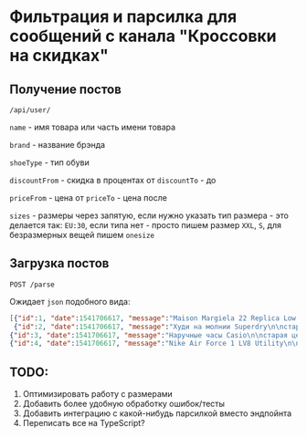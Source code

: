 # Фильтрация и парсилка для сообщений с канала "Кроссовки на скидках"

## Получение постов

`/api/user/`

`name` - имя товара или часть имени товара

`brand` - название брэнда

`shoeType` - тип обуви

`discountFrom` - скидка в процентах от
`discountTo` - до

`priceFrom` - цена от
`priceTo` - цена после

`sizes` - размеры через запятую, если нужно указать тип размера - это делается так: `EU:30`, если типа нет - просто пишем размер `XXL`, `S`, для безразмерных вещей пишем `onesize`

## Загрузка постов

`POST /parse`

Ожидает `json` подобного вида:

```json
[{"id":1, "date":1541706617, "message":"Maison Margiela 22 Replica Low Reflective\n\nстарая цена: 29500 yoox.com\nновая цена: 11700 (FSMCYOOX; -25% автоматически в корзине) http://fas.st/m60Ndf\n\nразмеры: EU 39, 40, 41, 42, 43"},
 {"id":2, "date":1541706617, "message":"Худи на молнии Superdry\n\nстарая цена: 7390 asos.com\nновая цена: 1953 (промо: HURRY30) http://fas.st/PNsXx\n\nразмеры: #S #L #XL #XXL"},
{"id":3, "date":1541706617, "message":"Наручные часы Casio\n\nстарая цена: 1290 asos.com\nновая цена: 903 (HURRY30) http://fas.st/fFxWX\n\nразмеры: #One size"},
{"id":4, "date":1541706617, "message":"Nike Air Force 1 LV8 Utility\n\nстарая цена: 8290 asos.com\nновая цена: 5803 (промо: HURRY30) http://fas.st/sB8LO\n\nразмеры: EU 42,5-43, 44-46, 47,5-48"}]
```

## TODO:

1. Оптимизировать работу с размерами
2. Добавить более удобную обработку ошибок/тесты
3. Добавить интеграцию с какой-нибудь парсилкой вместо эндпойнта
4. Переписать все на TypeScript?

